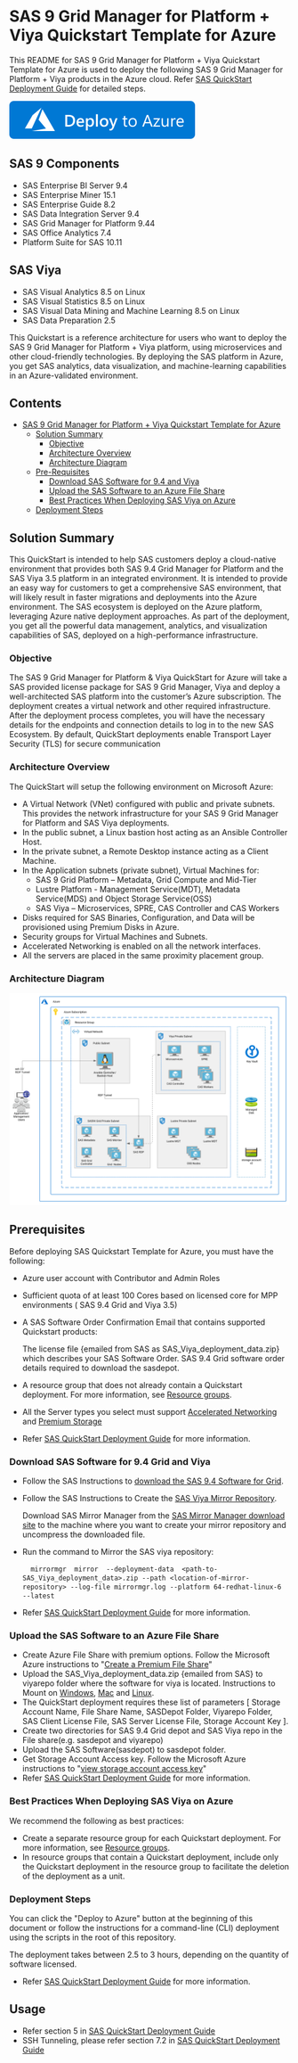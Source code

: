 
# SAS 9 Grid Manager for Platform + Viya Quickstart Template for Azure
This README for SAS 9 Grid Manager for Platform + Viya Quickstart Template for Azure is used to deploy the following SAS 9 Grid Manager for Platform + Viya products in the Azure cloud. Refer [SAS QuickStart Deployment Guide](https://github.com/corecompete/sas94grid-viya/blob/master/SAS-Quick-Start-On-Azure_v1.pdf) for detailed steps.


[![Deploy to Azure](https://raw.githubusercontent.com/Azure/azure-quickstart-templates/master/1-CONTRIBUTION-GUIDE/images/deploytoazure.svg?sanitize=true)](https://portal.azure.com/#create/Microsoft.Template/uri/https%3A%2F%2Fraw.githubusercontent.com%2Fcorecompete%2Fsas94grid-viya%2Fmaster%2Fazuredeploy.json)

## SAS 9 Components
* SAS Enterprise BI Server 9.4
* SAS Enterprise Miner 15.1
* SAS Enterprise Guide 8.2 
* SAS Data Integration Server 9.4 
* SAS Grid Manager for Platform 9.44 
* SAS Office Analytics 7.4
* Platform Suite for SAS 10.11

## SAS Viya
* SAS Visual Analytics 8.5 on Linux
* SAS Visual Statistics 8.5 on Linux
* SAS Visual Data Mining and Machine Learning 8.5 on Linux
* SAS Data Preparation 2.5

This Quickstart is a reference architecture for users who want to deploy the SAS 9 Grid Manager for Platform + Viya platform, using microservices and other cloud-friendly technologies. By deploying the SAS platform in Azure, you get SAS analytics, data visualization, and machine-learning capabilities in an Azure-validated environment. 


## Contents
- [SAS 9 Grid Manager for Platform + Viya Quickstart Template for Azure](#sas9-Grid-Manager-for-Platform-viya-quickstart-template-for-azure)
  - [Solution Summary](#Summary)
    - [Objective](#Objective)
    - [Architecture Overview](#Overview)
    - [Architecture Diagram](#Architecture)
  - [Pre-Requisites](#prerequisites)
    - [Download SAS Software for 9.4 and Viya](#Download)
    - [Upload the SAS Software to an Azure File Share](#Upload)
    - [Best Practices When Deploying SAS Viya on Azure](#Best)
  - [Deployment Steps](#Deploy)
  
  
<a name="Summary"></a>
## Solution Summary
This QuickStart is intended to help SAS customers deploy a cloud-native environment that provides both SAS 9.4 Grid Manager for Platform and the SAS Viya 3.5 platform in an integrated environment. It is intended to provide an easy way for customers to get a comprehensive SAS environment, that will likely result in faster migrations and deployments into the Azure environment. The SAS ecosystem is deployed on the Azure platform, leveraging Azure native deployment approaches. As part of the deployment, you get all the powerful data management, analytics, and visualization capabilities of SAS, deployed on a high-performance infrastructure.

<a name="Objective"></a>
### Objective
The SAS 9 Grid Manager for Platform & Viya QuickStart for Azure will take a SAS provided license package for SAS 9 Grid Manager, Viya and deploy a well-architected SAS platform into the customer’s Azure subscription. The deployment creates a virtual network and other required infrastructure. After the deployment process completes, you will have the necessary details for the endpoints and connection details to log in to the new SAS Ecosystem. By default, QuickStart deployments enable Transport Layer Security (TLS) for secure communication

<a name="Overview"></a>
### Architecture Overview
The QuickStart will setup the following environment on Microsoft Azure:
* A Virtual Network (VNet) configured with public and private subnets. This provides the network infrastructure for your SAS 9 Grid Manager for Platform and SAS Viya deployments.
* In the public subnet, a Linux bastion host acting as an Ansible Controller Host.
* In the private subnet, a Remote Desktop instance acting as a Client Machine.
* In the Application subnets (private subnet), Virtual Machines for:
	* SAS 9 Grid Platform – Metadata, Grid Compute and Mid-Tier
	* Lustre Platform - Management Service(MDT), Metadata Service(MDS) and Object Storage Service(OSS) 
	* SAS Viya – Microservices, SPRE, CAS Controller and CAS Workers
* Disks required for SAS Binaries, Configuration, and Data will be provisioned using Premium Disks in Azure.
* Security groups for Virtual Machines and Subnets.
* Accelerated Networking is enabled on all the network interfaces.
* All the servers are placed in the same proximity placement group.

<a name="Architecture"></a>
### Architecture Diagram
![Architecture Diagram](sas94-grid-viya-architecture-diagram.svg)

<a name="Prerequisites"></a>
## Prerequisites
Before deploying SAS Quickstart Template for Azure, you must have the following:
* Azure user account with Contributor and Admin Roles
* Sufficient quota of at least 100 Cores based on licensed core for MPP environments ( SAS 9.4 Grid and Viya 3.5)
* A SAS Software Order Confirmation Email that contains supported Quickstart products:
 
	The license file {emailed from SAS as SAS_Viya_deployment_data.zip} which describes your SAS Software Order.
	SAS 9.4 Grid software order details required to download the sasdepot.
 
* A resource group that does not already contain a Quickstart deployment. For more information, see [Resource groups](https://docs.microsoft.com/en-us/azure/azure-resource-manager/resource-group-overview#resource-groups). 
* All the Server types you select must support [Accelerated Networking](https://azure.microsoft.com/en-us/updates/accelerated-networking-in-expanded-preview/) and [Premium Storage](https://docs.microsoft.com/en-us/azure/virtual-machines/disks-types#premium-ssd)
* Refer [SAS QuickStart Deployment Guide](https://github.com/corecompete/sas94grid-viya/blob/master/SAS-Quick-Start-On-Azure_v1.pdf) for more information.


<a name="Download"></a>
### Download SAS Software for 9.4 Grid and Viya
* Follow the SAS Instructions to [download the SAS 9.4 Software for Grid](https://documentation.sas.com/?docsetId=biig&docsetTarget=n03005intelplatform00install.htm&docsetVersion=9.4&locale=en).
* Follow the SAS Instructions to Create the [SAS Viya Mirror Repository](https://documentation.sas.com/?docsetId=dplyml0phy0lax&docsetTarget=p1ilrw734naazfn119i2rqik91r0.htm&docsetVersion=3.5&locale=en).

	Download SAS Mirror Manager from the [SAS Mirror Manager download site](https://support.sas.com/en/documentation/install-center/viya/deployment-tools/35/mirror-manager.html) to the machine where you want to create your mirror repository and uncompress the downloaded file.

* Run the command to Mirror the SAS viya repository:

		mirrormgr  mirror  --deployment-data  <path-to-SAS_Viya_deployment_data>.zip --path <location-of-mirror-repository> --log-file mirrormgr.log --platform 64-redhat-linux-6  --latest

* Refer [SAS QuickStart Deployment Guide](https://github.com/corecompete/sas94grid-viya/blob/master/SAS-Quick-Start-On-Azure_v1.pdf) for more information.
 
<a name="Upload"></a>
### Upload the SAS Software to an Azure File Share
* Create Azure File Share with premium options. Follow the Microsoft Azure instructions to "[Create a Premium File Share](https://docs.microsoft.com/en-us/azure/storage/files/storage-how-to-create-premium-fileshare?tabs=azure-portal)"
* Upload the SAS_Viya_deployment_data.zip {emailed from SAS} to viyarepo folder where the software for viya is located. Instructions to Mount on [Windows](https://docs.microsoft.com/en-us/azure/storage/files/storage-how-to-use-files-windows), [Mac](https://docs.microsoft.com/en-us/azure/storage/files/storage-how-to-use-files-mac) and [Linux](https://docs.microsoft.com/en-us/azure/storage/files/storage-how-to-use-files-linux).
* The QuickStart deployment requires these list of parameters [ Storage Account Name, File Share Name, SASDepot Folder, Viyarepo Folder, SAS Client License File, SAS Server License File, Storage Account Key ].
* Create two directories for SAS 9.4 Grid depot and SAS Viya repo in the File share(e.g. sasdepot and viyarepo)
* Upload the SAS Software(sasdepot) to sasdepot folder. 
* Get Storage Account Access key. Follow the Microsoft Azure instructions to "[view storage account access key](https://docs.microsoft.com/en-us/azure/storage/common/storage-account-keys-manage?tabs=azure-portal)"
* Refer [SAS QuickStart Deployment Guide](https://github.com/corecompete/sas94grid-viya/blob/master/SAS-Quick-Start-On-Azure_v1.pdf) for more information.
 
<a name="Best"></a>
### Best Practices When Deploying SAS Viya on Azure
We recommend the following as best practices:
* Create a separate resource group for each Quickstart deployment. For more information, see [Resource groups](https://docs.microsoft.com/en-us/azure/azure-resource-manager/resource-group-overview#resource-groups).
* In resource groups that contain a Quickstart deployment, include only the Quickstart deployment in the resource group to facilitate the deletion of the deployment as a unit.

<a name="Deploy"></a>
### Deployment Steps
You can click the "Deploy to Azure" button at the beginning of this document or follow the instructions for a command-line (CLI) deployment using the scripts in the root of this repository.

The deployment takes between 2.5 to 3 hours, depending on the quantity of software licensed.
* Refer [SAS QuickStart Deployment Guide](https://github.com/corecompete/sas94grid-viya/blob/master/SAS-Quick-Start-On-Azure_v1.pdf) for more information.

<a name="Usage"></a>
## Usage
* Refer section 5 in [SAS QuickStart Deployment Guide](https://github.com/corecompete/sas94grid-viya/blob/master/SAS-Quick-Start-On-Azure_v1.pdf)
* SSH Tunneling, please refer section 7.2 in [SAS QuickStart Deployment Guide](https://github.com/corecompete/sas94-viya/blob/master/SAS-Quick-Start-On-Azure_v1.pdf)

